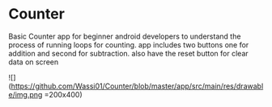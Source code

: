 # Counter
Basic Counter app for beginner android developers to understand the process of running loops for counting. app includes two buttons one for addition and second for subtraction. also have the reset button for clear data on screen



![](https://github.com/Wassi01/Counter/blob/master/app/src/main/res/drawable/img.png =200x400)

